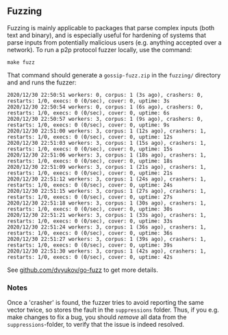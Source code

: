 ## Fuzzing

Fuzzing is mainly applicable to packages that parse complex inputs (both text and binary), and is especially useful for hardening of systems that parse inputs from potentially malicious users (e.g. anything accepted over a network).
To run a p2p protocol fuzzer locally, use the command:

```
make fuzz
```
That command should generate a `gossip-fuzz.zip` in the `fuzzing/` directory and and runs the fuzzer:

```
2020/12/30 22:50:51 workers: 0, corpus: 1 (3s ago), crashers: 0, restarts: 1/0, execs: 0 (0/sec), cover: 0, uptime: 3s
2020/12/30 22:50:54 workers: 0, corpus: 1 (6s ago), crashers: 0, restarts: 1/0, execs: 0 (0/sec), cover: 0, uptime: 6s
2020/12/30 22:50:57 workers: 3, corpus: 1 (9s ago), crashers: 0, restarts: 1/0, execs: 0 (0/sec), cover: 0, uptime: 9s
2020/12/30 22:51:00 workers: 3, corpus: 1 (12s ago), crashers: 1, restarts: 1/0, execs: 0 (0/sec), cover: 0, uptime: 12s
2020/12/30 22:51:03 workers: 3, corpus: 1 (15s ago), crashers: 1, restarts: 1/0, execs: 0 (0/sec), cover: 0, uptime: 15s
2020/12/30 22:51:06 workers: 3, corpus: 1 (18s ago), crashers: 1, restarts: 1/0, execs: 0 (0/sec), cover: 0, uptime: 18s
2020/12/30 22:51:09 workers: 3, corpus: 1 (21s ago), crashers: 1, restarts: 1/0, execs: 0 (0/sec), cover: 0, uptime: 21s
2020/12/30 22:51:12 workers: 3, corpus: 1 (24s ago), crashers: 1, restarts: 1/0, execs: 0 (0/sec), cover: 0, uptime: 24s
2020/12/30 22:51:15 workers: 3, corpus: 1 (27s ago), crashers: 1, restarts: 1/0, execs: 0 (0/sec), cover: 0, uptime: 27s
2020/12/30 22:51:18 workers: 3, corpus: 1 (30s ago), crashers: 1, restarts: 1/0, execs: 0 (0/sec), cover: 0, uptime: 30s
2020/12/30 22:51:21 workers: 3, corpus: 1 (33s ago), crashers: 1, restarts: 1/0, execs: 0 (0/sec), cover: 0, uptime: 33s
2020/12/30 22:51:24 workers: 3, corpus: 1 (36s ago), crashers: 1, restarts: 1/0, execs: 0 (0/sec), cover: 0, uptime: 36s
2020/12/30 22:51:27 workers: 3, corpus: 1 (39s ago), crashers: 1, restarts: 1/0, execs: 0 (0/sec), cover: 0, uptime: 39s
2020/12/30 22:51:30 workers: 3, corpus: 1 (42s ago), crashers: 1, restarts: 1/0, execs: 0 (0/sec), cover: 0, uptime: 42s
```

See [github.com/dvyukov/go-fuzz](https://github.com/dvyukov/go-fuzz) to get more details.


### Notes

Once a 'crasher' is found, the fuzzer tries to avoid reporting the same vector twice, so stores the fault in the `suppressions` folder. Thus, if you 
e.g. make changes to fix a bug, you should _remove_ all data from the `suppressions`-folder, to verify that the issue is indeed resolved. 
